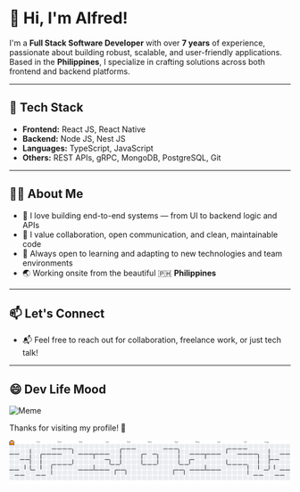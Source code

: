 # 👋 Hi, I'm Alfred!

I'm a **Full Stack Software Developer** with over **7 years** of experience, passionate about building robust, scalable, and user-friendly applications. Based in the **Philippines**, I specialize in crafting solutions across both frontend and backend platforms.

---

## 🧰 Tech Stack

- **Frontend:** React JS, React Native  
- **Backend:** Node JS, Nest JS  
- **Languages:** TypeScript, JavaScript  
- **Others:** REST APIs, gRPC, MongoDB, PostgreSQL, Git

---

## 👨‍💻 About Me

- 🔧 I love building end-to-end systems — from UI to backend logic and APIs  
- 🤝 I value collaboration, open communication, and clean, maintainable code  
- 🚀 Always open to learning and adapting to new technologies and team environments  
- 🌏 Working onsite from the beautiful 🇵🇭 **Philippines**

---

## 📫 Let's Connect

- 📬 Feel free to reach out for collaboration, freelance work, or just tech talk!

---

## 😄 Dev Life Mood


![Meme](https://media3.giphy.com/media/v1.Y2lkPTc5MGI3NjExdXh0Y2tzMW05engya3JiYXpieGgzbnlvazFxeGF4cmhyeTA5MG9sdCZlcD12MV9pbnRlcm5hbF9naWZfYnlfaWQmY3Q9Zw/zOvBKUUEERdNm/giphy.gif)

Thanks for visiting my profile! 🚀

<picture>
  <source media="(prefers-color-scheme: light)" srcset="https://raw.githubusercontent.com/VIDAKHOSHPEY22/VIDAKHOSHPEY22/output/pacman-contribution-graph.svg">
  <source media="(prefers-color-scheme: dark)" srcset="https://raw.githubusercontent.com/VIDAKHOSHPEY22/VIDAKHOSHPEY22/output/pacman-contribution-graph-dark.svg">
  <img alt="pacman contribution graph" src="https://raw.githubusercontent.com/VIDAKHOSHPEY22/VIDAKHOSHPEY22/output/pacman-contribution-graph.svg">
</picture>

